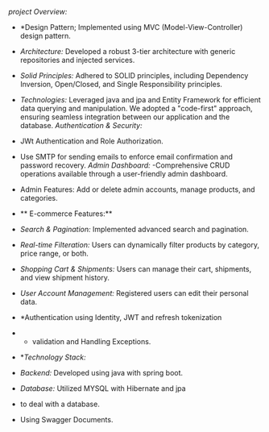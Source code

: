  *project Overview:*
- *Design Pattern; Implemented using MVC
  (Model-View-Controller) design pattern.
- *Architecture:* Developed a robust 3-tier
  architecture with generic repositories and injected
  services.
- *Solid Principles:* Adhered to SOLID principles,
  including Dependency Inversion, Open/Closed, and
  Single Responsibility principles.
- *Technologies:* Leveraged java and jpa and 
  Entity Framework for efficient data querying and
  manipulation. We adopted a "code-first" approach,
  ensuring seamless integration between our
  application and the database.
  *Authentication & Security:*
- JWt Authentication and Role Authorization.
- Use SMTP for sending emails to enforce email
  confirmation and password recovery.
  *Admin Dashboard:*
  -Comprehensive CRUD operations available through a
  user-friendly admin dashboard.
- Admin Features: Add or delete admin accounts,
  manage products, and categories.
  
- ** E-commerce Features:**
- *Search & Pagination:* Implemented advanced
  search and pagination.
- *Real-time Filteration:* Users can dynamically filter
  products by category, price range, or both.
- *Shopping Cart & Shipments:* Users can manage
  their cart, shipments, and view shipment history.
- *User Account Management:* Registered users
  can edit their personal data.
- *Authentication using Identity, JWT and refresh tokenization  
- * validation and Handling Exceptions. 
- **Technology Stack:*
- *Backend:* Developed using java with spring boot.
- *Database:* Utilized MYSQL with Hibernate and jpa 
- to deal with a database.
- Using Swagger Documents.
